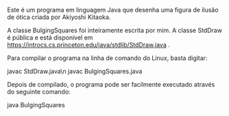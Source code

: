   Este é um programa em linguagem Java que desenha uma figura de ilusão de ótica criada por Akiyoshi Kitaoka.

  A classe BulgingSquares foi inteiramente escrita por mim. A classe StdDraw é pública e está disponível em
https://introcs.cs.princeton.edu/java/stdlib/StdDraw.java .

  Para compilar o programa na linha de comando do Linux, basta digitar:

  javac StdDraw.java\n
  javac BulgingSquares.java


  Depois de compilado, o programa pode ser facilmente executado através do seguinte comando:

  java BulgingSquares
